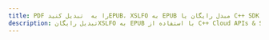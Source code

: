 ---title: PDF را به  تبدیل کنیدEPUB، XSLFO به EPUB مبدل رایگان یا C++ SDKdescription: تبدیل رایگانXSLFO به EPUB با استفاده از C++ Cloud APIs & SDK همچنین اسناد PDF را در Cloud ایجاد، ویرایش و رندر کنید.---
